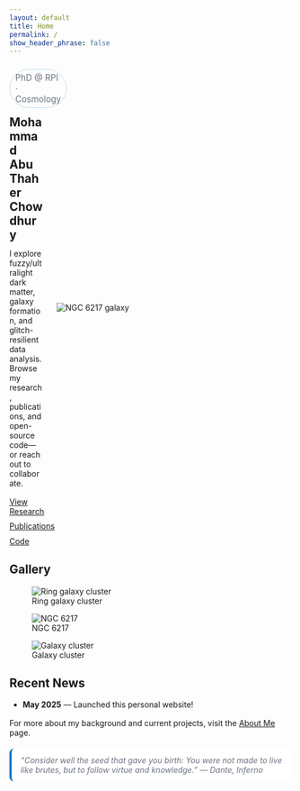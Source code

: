 ```yaml
---
layout: default
title: Home
permalink: /
show_header_phrase: false
---
```


<!-- HERO -->
<section style="display:grid; grid-template-columns: minmax(0,1fr) 420px; gap: 24px; align-items:center; margin: 24px 0;">
  <div>
    <span style="display:inline-block; padding:.3rem .6rem; border-radius:999px; border:1px solid var(--ring, rgba(0,122,204,.25)); color: var(--muted, #6b7280); font-size:.95rem; margin-bottom:.6rem;">
      PhD @ RPI · Cosmology
    </span>
    <h1 style="margin:.2rem 0 0;">Mohammad Abu Thaher Chowdhury</h1>
    <div class="prose">
      <p style="margin: .75rem 0 1rem;">
        I explore fuzzy/ultralight dark matter, galaxy formation, and glitch-resilient data analysis.
        Browse my research, publications, and open-source code—or reach out to collaborate.
      </p>
    </div>
    <div style="display:flex; gap:.6rem; flex-wrap:wrap;">
      <a class="button" href="{{ '/research/' | relative_url }}">View Research</a>
      <a class="button" href="{{ '/publications/' | relative_url }}">Publications</a>
      <a class="button" href="{{ '/code/' | relative_url }}">Code</a>
    </div>
  </div>

  <div>
    <img src="{{ '/assets/Images/NGC6217.jpg' | relative_url }}" alt="NGC 6217 galaxy" loading="lazy">
  </div>
</section>

<!-- GALLERY -->
<h2>Gallery</h2>
<div class="image-gallery">
  <figure>
    <img src="{{ '/assets/Images/DM_ring_galxycluster.jpg' | relative_url }}" alt="Ring galaxy cluster" loading="lazy">
    <figcaption class="badge">Ring galaxy cluster</figcaption>
  </figure>
  <figure>
    <img src="{{ '/assets/Images/NGC6217.jpg' | relative_url }}" alt="NGC 6217" loading="lazy">
    <figcaption class="badge">NGC 6217</figcaption>
  </figure>
  <figure>
    <img src="{{ '/assets/Images/heic1315a.jpg' | relative_url }}" alt="Galaxy cluster" loading="lazy">
    <figcaption class="badge">Galaxy cluster</figcaption>
  </figure>
</div>

<!-- NEWS -->
<h2>Recent News</h2>
<ul>
  <li><strong>May 2025</strong> — Launched this personal website!</li>
</ul>

<div class="prose" style="margin-top: 1rem;">
  <p>For more about my background and current projects, visit the <a href="{{ '/about/' | relative_url }}">About Me</a> page.</p>
</div>

<!-- OPTIONAL: Echo the long header phrase at the bottom as a callout -->
<aside class="prose" style="margin-top:20px; padding:12px 16px; border-left:4px solid var(--brand, #007acc); background: var(--panel, #fff); border-radius:8px; color: var(--muted, #6b7280);">
  <em>“Consider well the seed that gave you birth: You were not made to live like brutes, but to follow virtue and knowledge.” — Dante, <span style="font-style:italic;">Inferno</span></em>
</aside>



